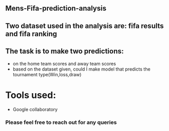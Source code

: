 ## Mens-Fifa-prediction-analysis
## Two dataset  used in the analysis are: fifa results and fifa ranking
 ## The task is to make two predictions: 
 *  on the home team scores and away team scores 
 *  based on the dataset given, could I make model that predicts the tournament type(Win,loss,draw)
# Tools used:
 * Google collaboratory
 ### Please feel free to reach out for any queries
